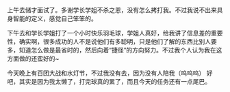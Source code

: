 上午去储才面试了。多谢学长学姐不杀之恩，没有怎么拷打我。不过我说不出来具身智能的定义，感觉自己笨笨的。

下午去和学长学姐打了一个小时快乐羽毛球，学姐人真好，给我讲了信息差的重要性，确实啊，很多成功的人不是说他们有多聪明，只是他们了解的东西比别人要多，知道怎么做是最省时的，然后向着“捷径”的方向努力。不过我个人认为我在这方面做的还蛮好的~

今天晚上有百团大战和水灯节，不过我没有去，因为没有人陪我（呜呜呜） 好吧，其实是因为我太懒了，打完球真的累了，而且今天的任务还有一点尾巴。